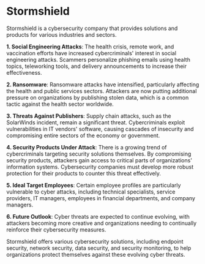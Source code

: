 # Stormshield

Stormshield is a cybersecurity company that provides solutions and products for various industries and sectors.

**1. Social Engineering Attacks**: The health crisis, remote work, and vaccination efforts have increased cybercriminals' interest in social engineering attacks. Scammers personalize phishing emails using health topics, teleworking tools, and delivery announcements to increase their effectiveness.

**2. Ransomware**: Ransomware attacks have intensified, particularly affecting the health and public services sectors. Attackers are now putting additional pressure on organizations by publishing stolen data, which is a common tactic against the health sector worldwide.

**3. Threats Against Publishers**: Supply chain attacks, such as the SolarWinds incident, remain a significant threat. Cybercriminals exploit vulnerabilities in IT vendors' software, causing cascades of insecurity and compromising entire sectors of the economy or government.

**4. Security Products Under Attack**: There is a growing trend of cybercriminals targeting security solutions themselves. By compromising security products, attackers gain access to critical parts of organizations' information systems. Cybersecurity companies must develop more robust protection for their products to counter this threat effectively.

**5. Ideal Target Employees**: Certain employee profiles are particularly vulnerable to cyber attacks, including technical specialists, service providers, IT managers, employees in financial departments, and company managers.

**6. Future Outlook**: Cyber threats are expected to continue evolving, with attackers becoming more creative and organizations needing to continually reinforce their cybersecurity measures.

Stormshield offers various cybersecurity solutions, including endpoint security, network security, data security, and security monitoring, to help organizations protect themselves against these evolving cyber threats.
